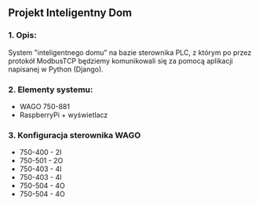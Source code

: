 ## Projekt Inteligentny Dom

### 1. Opis:
System "inteligentnego domu" na bazie sterownika PLC, z którym po przez protokół ModbusTCP 
będziemy komunikowali się za pomocą aplikacji napisanej w Python (Django).

### 2. Elementy systemu:
* WAGO 750-881
* RaspberryPi + wyświetlacz

### 3. Konfiguracja sterownika WAGO
* 750-400 - 2I
* 750-501 - 2O
* 750-403 - 4I
* 750-403 - 4I
* 750-504 - 4O
* 750-504 - 4O